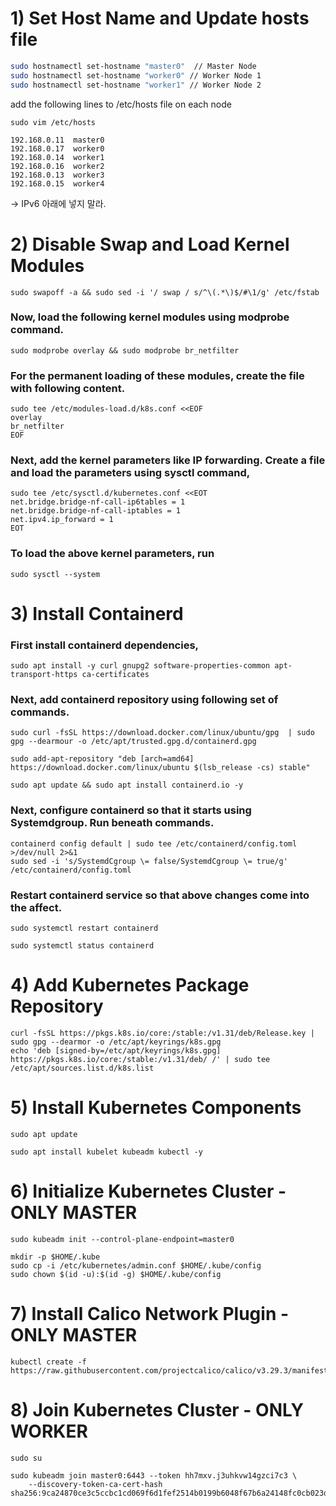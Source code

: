 # 1) Set Host Name and Update hosts file
```bash
sudo hostnamectl set-hostname "master0"  // Master Node  
sudo hostnamectl set-hostname "worker0" // Worker Node 1  
sudo hostnamectl set-hostname "worker1" // Worker Node 2  
```


add the following lines to /etc/hosts file on each node  
```
sudo vim /etc/hosts
```

```
192.168.0.11  master0  
192.168.0.17  worker0  
192.168.0.14  worker1  
192.168.0.16  worker2  
192.168.0.13  worker3  
192.168.0.15  worker4
```
-> IPv6 아래에 넣지 말라.  


# 2) Disable Swap and Load Kernel Modules
```
sudo swapoff -a && sudo sed -i '/ swap / s/^\(.*\)$/#\1/g' /etc/fstab  
```

### Now, load the following kernel modules using modprobe command.
```
sudo modprobe overlay && sudo modprobe br_netfilter  
```

### For the permanent loading of these modules, create the file with following content.
```
sudo tee /etc/modules-load.d/k8s.conf <<EOF  
overlay   
br_netfilter  
EOF  
```

### Next, add the kernel parameters like IP forwarding. Create a file and load the parameters using sysctl command,
```
sudo tee /etc/sysctl.d/kubernetes.conf <<EOT  
net.bridge.bridge-nf-call-ip6tables = 1  
net.bridge.bridge-nf-call-iptables = 1  
net.ipv4.ip_forward = 1  
EOT  
```

### To load the above kernel parameters, run
```
sudo sysctl --system  
```

# 3) Install Containerd
### First install containerd dependencies,
```
sudo apt install -y curl gnupg2 software-properties-common apt-transport-https ca-certificates  
```

### Next, add containerd repository using following set of commands.
```
sudo curl -fsSL https://download.docker.com/linux/ubuntu/gpg  | sudo gpg --dearmour -o /etc/apt/trusted.gpg.d/containerd.gpg  
```
```
sudo add-apt-repository "deb [arch=amd64] https://download.docker.com/linux/ubuntu $(lsb_release -cs) stable"  
```
```
sudo apt update && sudo apt install containerd.io -y  
```

### Next, configure containerd so that it starts using Systemdgroup. Run beneath commands.
```
containerd config default | sudo tee /etc/containerd/config.toml >/dev/null 2>&1  
sudo sed -i 's/SystemdCgroup \= false/SystemdCgroup \= true/g' /etc/containerd/config.toml  
```
### Restart containerd service so that above changes come into the affect.
```
sudo systemctl restart containerd  

sudo systemctl status containerd  
```

# 4) Add Kubernetes Package Repository
```
curl -fsSL https://pkgs.k8s.io/core:/stable:/v1.31/deb/Release.key | sudo gpg --dearmor -o /etc/apt/keyrings/k8s.gpg  
echo 'deb [signed-by=/etc/apt/keyrings/k8s.gpg] https://pkgs.k8s.io/core:/stable:/v1.31/deb/ /' | sudo tee /etc/apt/sources.list.d/k8s.list  
```

# 5) Install Kubernetes Components
```
sudo apt update  
```

```
sudo apt install kubelet kubeadm kubectl -y  
```

# 6) Initialize Kubernetes Cluster - ONLY MASTER
```
sudo kubeadm init --control-plane-endpoint=master0  
```

```
mkdir -p $HOME/.kube
sudo cp -i /etc/kubernetes/admin.conf $HOME/.kube/config  
sudo chown $(id -u):$(id -g) $HOME/.kube/config  
```

# 7) Install Calico Network Plugin - ONLY MASTER
```
kubectl create -f https://raw.githubusercontent.com/projectcalico/calico/v3.29.3/manifests/calico.yaml  
```

# 8) Join Kubernetes Cluster - ONLY WORKER
```
sudo su  
```

```
sudo kubeadm join master0:6443 --token hh7mxv.j3uhkvw14gzci7c3 \  
	--discovery-token-ca-cert-hash sha256:9ca24870ce3c5ccbc1cd069f6d1fef2514b0199b6048f67b6a24148fc0cb023d  
```
